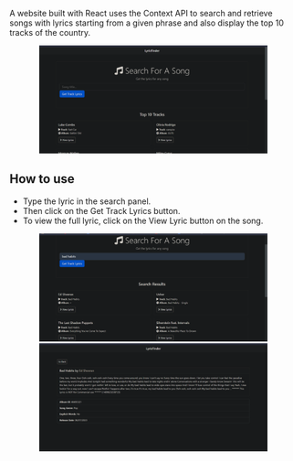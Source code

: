 A website built with React uses the Context API to search and retrieve songs with lyrics starting from a given
phrase and also display the top 10 tracks of the country.

<div align="center">
    <img src="/screenshots/base.png" width="400px"</img> 
</div>


## How to use
- Type the lyric in the search panel.
- Then click on the Get Track Lyrics button.
- To view the full lyric, click on the View Lyric button on the song.

<div align="center">
    <img src="/screenshots/ba1.png" width="400px"</img> 
</div>
 
<div align="center">
    <img src="/screenshots/ba2.png" width="400px"</img> 
</div>


